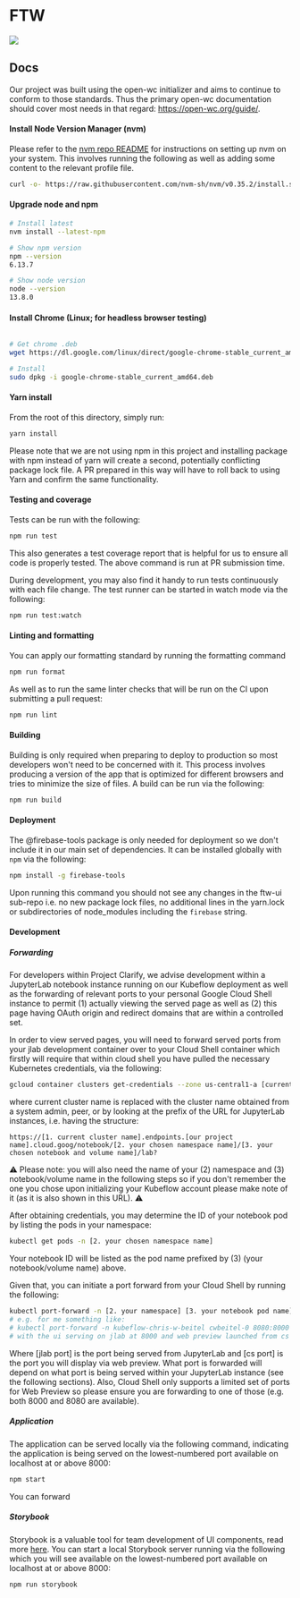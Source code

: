 
# FTW 

<a href="https://open-wc.org/guide/" target="_blank"><img src="https://img.shields.io/badge/thanks-open--wc-blueviolet"></img></a>


## Docs

Our project was built using the open-wc initializer and aims to continue to conform to those standards. Thus the primary open-wc documentation should cover most needs in that regard: https://open-wc.org/guide/.


#### Install Node Version Manager (nvm)

Please refer to the [nvm repo README](https://github.com/nvm-sh/nvm) for instructions on setting up nvm on your system. This involves running the following as well as adding some content to the relevant profile file.

```bash
curl -o- https://raw.githubusercontent.com/nvm-sh/nvm/v0.35.2/install.sh | bash
```

#### Upgrade node and npm

```bash
# Install latest
nvm install --latest-npm

# Show npm version
npm --version
6.13.7

# Show node version
node --version
13.8.0
```

#### Install Chrome (Linux; for headless browser testing)

```bash

# Get chrome .deb
wget https://dl.google.com/linux/direct/google-chrome-stable_current_amd64.deb

# Install
sudo dpkg -i google-chrome-stable_current_amd64.deb

```

#### Yarn install

From the root of this directory, simply run:

```bash
yarn install
```

Please note that we are not using npm in this project and installing package with npm instead of yarn will create a second, potentially conflicting package lock file. A PR prepared in this way will have to roll back to using Yarn and confirm the same functionality.

#### Testing and coverage

Tests can be run with the following:

```bash
npm run test
```

This also generates a test coverage report that is helpful for us to ensure all code is properly tested. The above command is run at PR submission time.

During development, you may also find it handy to run tests continuously with each file change. The test runner can be started in watch mode via the following:

```bash
npm run test:watch
```

#### Linting and formatting

You can apply our formatting standard by running the formatting command

```bash
npm run format
```

As well as to run the same linter checks that will be run on the CI upon submitting a pull request:

```bash
npm run lint
```

#### Building

Building is only required when preparing to deploy to production so most developers won't need to be concerned with it. This process involves producing a version of the app that is optimized for different browsers and tries to minimize the size of files. A build can be run via the following:

```bash
npm run build
```

#### Deployment

The @firebase-tools package is only needed for deployment so we don't include it in our main set of dependencies. It can be installed globally with `npm` via the following:

```bash
npm install -g firebase-tools
```

Upon running this command you should not see any changes in the ftw-ui sub-repo i.e. no new package lock files, no additional lines in the yarn.lock or subdirectories of node_modules including the `firebase` string.

#### Development

##### Forwarding

For developers within Project Clarify, we advise development within a JupyterLab notebook instance running on our Kubeflow deployment as well as the forwarding of relevant ports to your personal Google Cloud Shell instance to permit (1) actually viewing the served page as well as (2) this page having OAuth origin and redirect domains that are within a controlled set.

In order to view served pages, you will need to forward served ports from your jlab development container over to your Cloud Shell container which firstly will require that within cloud shell you have pulled the necessary Kubernetes credentials, via the following:

```bash
gcloud container clusters get-credentials --zone us-central1-a [current cluster name]
```

where current cluster name is replaced with the cluster name obtained from a system admin, peer, or by looking at the prefix of the URL for JupyterLab instances, i.e. having the structure:

```
https://[1. current cluster name].endpoints.[our project name].cloud.goog/notebook/[2. your chosen namespace name]/[3. your chosen notebook and volume name]/lab?
```

⚠️ Please note: you will also need the name of your (2) namespace and (3) notebook/volume name in the following steps so if you don't remember the one you chose upon initializing your Kubeflow account please make note of it (as it is also shown in this URL). ⚠️

After obtaining credentials, you may determine the ID of your notebook pod by listing the pods in your namespace:

```bash
kubectl get pods -n [2. your chosen namespace name]
```

Your notebook ID will be listed as the pod name prefixed by (3) (your notebook/volume name) above.

Given that, you can initiate a port forward from your Cloud Shell by running the following:

```bash
kubectl port-forward -n [2. your namespace] [3. your notebook pod name] [cs port]:[jlab port]
# e.g. for me something like:
# kubectl port-forward -n kubeflow-chris-w-beitel cwbeitel-0 8080:8000
# with the ui serving on jlab at 8000 and web preview launched from cs on port 8080.
```

Where [jlab port] is the port being served from JupyterLab and [cs port] is the port you will display via web preview.  What port is forwarded will depend on what port is being served within your JupyterLab instance (see the following sections). Also, Cloud Shell only supports a limited set of ports for Web Preview so please ensure you are forwarding to one of those (e.g. both 8000 and 8080 are available).

##### Application



The application can be served locally via the following command, indicating the application is being served on the lowest-numbered port available on localhost at or above 8000:

```bash
npm start
```

You can forward 

##### Storybook

Storybook is a valuable tool for team development of UI components, read more [here](https://open-wc.org/demoing/). You can start a local Storybook server running via the following which you will see available on the lowest-numbered port available on localhost at or above 8000:

```bash
npm run storybook
```
